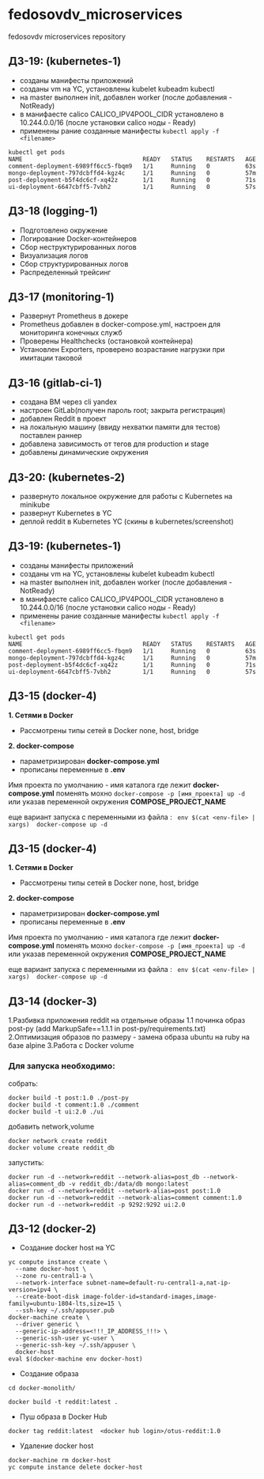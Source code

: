 # fedosovdv_microservices
fedosovdv microservices repository
## ДЗ-19: (kubernetes-1)
- созданы манифесты приложений
- созданы vm на YC, установлены kubelet kubeadm kubectl
- на master выполнен init, добавлен worker (после добавления - NotReady)
- в манифаесте calico CALICO_IPV4POOL_CIDR установлено в 10.244.0.0/16 (после установки calico ноды - Ready)
- применены рание созданные манифесты ```kubectl apply -f <filename>```

```
kubectl get pods
NAME                                  READY   STATUS    RESTARTS   AGE
comment-deployment-6989ff6cc5-fbqm9   1/1     Running   0          63s
mongo-deployment-797dcbffd4-kgz4c     1/1     Running   0          57m
post-deployment-b5f4dc6cf-xq42z       1/1     Running   0          71s
ui-deployment-6647cbff5-7vbh2         1/1     Running   0          57s
```

## ДЗ-18 (logging-1)
- Подготовлено окружение
- Логирование Docker-контейнеров
- Сбор неструктурированных логов
- Визуализация логов
- Сбор структурированных логов
- Распределенный трейсинг

## ДЗ-17 (monitoring-1)
- Развернут Prometheus в докере
- Prometheus добавлен в docker-compose.yml, настроен для мониторинга конечных служб
- Проверены Healthchecks (остановкой контейнера)
- Установлен Exporters, проверено возрастание нагрузки при имитации таковой

## ДЗ-16 (gitlab-ci-1)
- создана ВМ через cli yandex
- настроен GitLab(получен пароль root; закрыта регистрация)
- добавлен Reddit в проект
- на локальную машину (ввиду нехватки памяти для тестов) поставлен раннер
- добавлена зависимость от тегов для production и stage
- добавлены динамические окружения


## ДЗ-20: (kubernetes-2)
- развернуто локальное окружение для работы с Kubernetes на minikube
- развернут Kubernetes в YC  
- деплой reddit в Kubernetes YC (скины в kubernetes/screenshot)


## ДЗ-19: (kubernetes-1)
- созданы манифесты приложений
- созданы vm на YC, установлены kubelet kubeadm kubectl
- на master выполнен init, добавлен worker (после добавления - NotReady)
- в манифаесте calico CALICO_IPV4POOL_CIDR установлено в 10.244.0.0/16 (после установки calico ноды - Ready)
- применены рание созданные манифесты ```kubectl apply -f <filename>```

```
kubectl get pods
NAME                                  READY   STATUS    RESTARTS   AGE
comment-deployment-6989ff6cc5-fbqm9   1/1     Running   0          63s
mongo-deployment-797dcbffd4-kgz4c     1/1     Running   0          57m
post-deployment-b5f4dc6cf-xq42z       1/1     Running   0          71s
ui-deployment-6647cbff5-7vbh2         1/1     Running   0          57s
```

## ДЗ-15 (docker-4)
**1. Сетями в Docker**
- Рассмотрены типы сетей в Docker none, host, bridge

**2. docker-compose**
- параметризирован **docker-compose.yml**
- прописаны переменные в **.env**

Имя проекта по умолчанию - имя каталога где лежит  **docker-compose.yml**
поменять мохно `docker-compose -p [имя_проекта] up -d` или указав переменной окружения **COMPOSE_PROJECT_NAME**


еще вариант запуска с переменными из файла : ```
env $(cat <env-file> | xargs)  docker-compose up -d```

## ДЗ-15 (docker-4)
**1. Сетями в Docker**
- Рассмотрены типы сетей в Docker none, host, bridge


**2. docker-compose**
- параметризирован **docker-compose.yml**
- прописаны переменные в **.env**

Имя проекта по умолчанию - имя каталога где лежит  **docker-compose.yml**
поменять мохно `docker-compose -p [имя_проекта] up -d` или указав переменной окружения **COMPOSE_PROJECT_NAME**


еще вариант запуска с переменными из файла : ```
env $(cat <env-file> | xargs)  docker-compose up -d```


## ДЗ-14 (docker-3)
1.Разбивка приложения reddit на отдельные образы
1.1 починка образ post-py (add MarkupSafe==1.1.1 in post-py/requirements.txt)
2.Оптимизация образов по размеру  - замена образа ubuntu на ruby на базе alpine
3.Работа с Docker volume


### Для запуска необходимо:
собрать:
```
docker build -t post:1.0 ./post-py
docker build -t comment:1.0 ./comment
docker build -t ui:2.0 ./ui
```
добавить network,volume
```
docker network create reddit
docker volume create reddit_db
```
запустить:
```
docker run -d --network=reddit --network-alias=post_db --network-alias=comment_db -v reddit_db:/data/db mongo:latest
docker run -d --network=reddit --network-alias=post post:1.0
docker run -d --network=reddit --network-alias=comment comment:1.0
docker run -d --network=reddit -p 9292:9292 ui:2.0
```

## ДЗ-12 (docker-2)

* Создание docker host на YC
```
yc compute instance create \
  --name docker-host \
  --zone ru-central1-a \
  --network-interface subnet-name=default-ru-central1-a,nat-ip-version=ipv4 \
  --create-boot-disk image-folder-id=standard-images,image-family=ubuntu-1804-lts,size=15 \
  --ssh-key ~/.ssh/appuser.pub
docker-machine create \
  --driver generic \
  --generic-ip-address=<!!!_IP_ADDRESS_!!!> \
  --generic-ssh-user yc-user \
  --generic-ssh-key ~/.ssh/appuser \
  docker-host
eval $(docker-machine env docker-host)
```
* Создание образа

```
cd docker-monolith/

docker build -t reddit:latest .
```
* Пуш образа в Docker Hub

```
docker tag reddit:latest  <docker hub login>/otus-reddit:1.0
```

* Удаление docker host

```
docker-machine rm docker-host
yc compute instance delete docker-host
```
